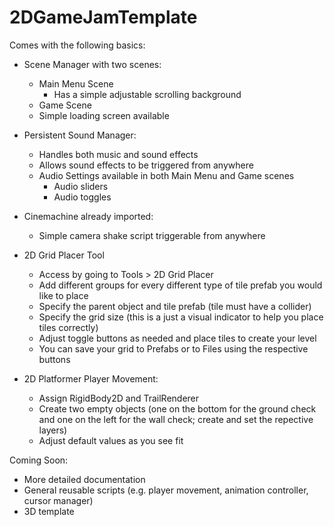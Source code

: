 # 2DGameJamTemplate

Comes with the following basics:

- Scene Manager with two scenes:
    - Main Menu Scene
        - Has a simple adjustable scrolling background
    - Game Scene
    - Simple loading screen available
      
- Persistent Sound Manager:
    - Handles both music and sound effects
    - Allows sound effects to be triggered from anywhere
    - Audio Settings available in both Main Menu and Game scenes
        - Audio sliders
        - Audio toggles
     
- Cinemachine already imported:
    - Simple camera shake script triggerable from anywhere

- 2D Grid Placer Tool
    - Access by going to Tools > 2D Grid Placer
    - Add different groups for every different type of tile prefab you would like to place
    - Specify the parent object and tile prefab (tile must have a collider)
    - Specify the grid size (this is a just a visual indicator to help you place tiles correctly)
    - Adjust toggle buttons as needed and place tiles to create your level
    - You can save your grid to Prefabs or to Files using the respective buttons


- 2D Platformer Player Movement:
    - Assign RigidBody2D and TrailRenderer
    - Create two empty objects (one on the bottom for the ground check and one on the left for the wall check; create and set the repective layers)
    - Adjust default values as you see fit

Coming Soon:
- More detailed documentation
- General reusable scripts (e.g. player movement, animation controller, cursor manager)
- 3D template
